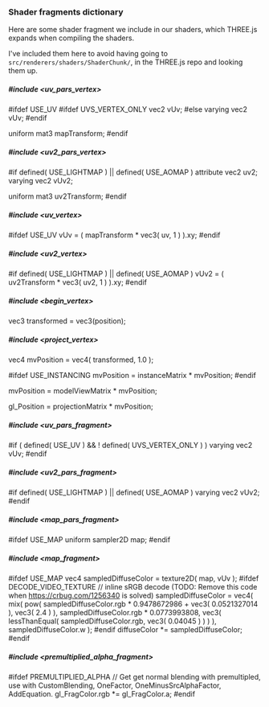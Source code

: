 ### Shader fragments dictionary

Here are some shader fragment we include in our shaders, which THREE.js expands when compiling the shaders.

I've included them here to avoid having going to `src/renderers/shaders/ShaderChunk/`, in the THREE.js repo and looking them up.

##### #include <uv_pars_vertex>
#ifdef USE_UV
  #ifdef UVS_VERTEX_ONLY
    vec2 vUv;
  #else
    varying vec2 vUv;
  #endif

  uniform mat3 mapTransform;
#endif


##### #include <uv2_pars_vertex>
#if defined( USE_LIGHTMAP ) || defined( USE_AOMAP )
  attribute vec2 uv2;
  varying vec2 vUv2;

  uniform mat3 uv2Transform;
#endif

##### #include <uv_vertex>
#ifdef USE_UV
  vUv = ( mapTransform * vec3( uv, 1 ) ).xy;
#endif

##### #include <uv2_vertex>
#if defined( USE_LIGHTMAP ) || defined( USE_AOMAP )
  vUv2 = ( uv2Transform * vec3( uv2, 1 ) ).xy;
#endif

##### #include <begin_vertex>
vec3 transformed = vec3(position);


##### #include <project_vertex>
vec4 mvPosition = vec4( transformed, 1.0 );

#ifdef USE_INSTANCING
  mvPosition = instanceMatrix * mvPosition;
#endif

mvPosition = modelViewMatrix * mvPosition;

gl_Position = projectionMatrix * mvPosition;


##### #include <uv_pars_fragment>
#if ( defined( USE_UV ) && ! defined( UVS_VERTEX_ONLY ) )
  varying vec2 vUv;
#endif

##### #include <uv2_pars_fragment>
#if defined( USE_LIGHTMAP ) || defined( USE_AOMAP )
  varying vec2 vUv2;
#endif

##### #include <map_pars_fragment>
#ifdef USE_MAP
  uniform sampler2D map;
#endif

##### #include <map_fragment>
#ifdef USE_MAP
  vec4 sampledDiffuseColor = texture2D( map, vUv );
  #ifdef DECODE_VIDEO_TEXTURE
    // inline sRGB decode (TODO: Remove this code when https://crbug.com/1256340 is solved)
    sampledDiffuseColor = vec4( mix( pow( sampledDiffuseColor.rgb * 0.9478672986 + vec3( 0.0521327014 ), vec3( 2.4 ) ), sampledDiffuseColor.rgb * 0.0773993808, vec3( lessThanEqual( sampledDiffuseColor.rgb, vec3( 0.04045 ) ) ) ), sampledDiffuseColor.w );
  #endif
  diffuseColor *= sampledDiffuseColor;
#endif

##### #include <premultiplied_alpha_fragment>
#ifdef PREMULTIPLIED_ALPHA
  // Get get normal blending with premultipled, use with CustomBlending, OneFactor, OneMinusSrcAlphaFactor, AddEquation.
  gl_FragColor.rgb *= gl_FragColor.a;
#endif
